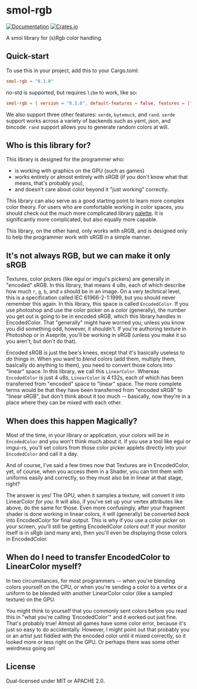 # smol-rgb

[![Documentation](https://docs.rs/smol-rgb/badge.svg)](https://docs.rs/smol-rgb/)
[![Crates.io](https://img.shields.io/crates/v/smol-rgb.svg)](https://crates.io/crates/smol-rgb)

A smol library for (s)Rgb color handling.

## Quick-start

To use this in your project, add this to your Cargo.toml:

```toml
smol-rgb = "0.3.0"
```

no-std is supported, but requires `libm` to work, like so:

```toml
smol-rgb = { version = "0.3.0", default-features = false, features = ["libm"]  }
```

We also support three other features: `serde`, `bytemuck`, and `rand`. `serde` support works across a variety of backends such as yaml, json, and bincode. `rand` support allows you to generate random colors at will.

## Who is this library for?

This library is designed for the programmer who:

- is working with graphics on the GPU (such as games)
- works entirely or almost entirely with sRGB (if you don't know what that means, that's probably you),
- and doesn't care about color beyond it "just working" correctly.

This library can also serve as a good starting point to learn more complex color theory. For users who are comfortable working in color spaces, you should check out the much more complicated library [palette](https://github.com/Ogeon/palette). It is significantly more complicated, but also equally more capable.

This library, on the other hand, only works with sRGB, and is designed only to help the programmer work with sRGB in a simple manner.

## It's not always RGB, but we can make it only sRGB

Textures, color pickers (like egui or imgui's pickers) are generally in "encoded" sRGB. In this library, that means 4 u8s, each of which describe how much `r`, `g`, `b`, and `a` should be in an image. On a very technical level, this is a specification called IEC 61966-2-1:1999, but you should never remember this again. In this library, this space is called `EncodedColor`. If you use photoshop and use the color picker on a color (generally), the number you get out is going to be in encoded sRGB, which this library handles in EncodedColor. That "generally" might have worried you; unless you know you did something odd, however, it shouldn't. If you're authoring texture in Photoshop or in Aseprite, you'll be working in sRGB (unless you make it so you aren't, but don't do that).

Encoded sRGB is just the bee's knees, except that it's basically useless to *do* things in. When you want to *blend* colors (add them, multiply them, basically do anything to them), you need to convert those colors into "linear" space. In this library, we call this `LinearColor`. Whereas `EncodedColor` is just 4 u8s, `LinearColor` is 4 f32s, each of which has been transferred from "encoded" space to "linear" space. The more complete terms would be that they have been transferred from "encoded sRGB" to "linear sRGB", but don't think about it too much -- basically, now they're in a place where they can be mixed with each other.

## When does this happen Magically?

Most of the time, in your library or application, your colors will be in `EncodedColor` and you won't think much about it. If you use a tool like egui or imgui-rs, you'll set colors from those color picker applets directly into your `EncodedColor` and call it a day.

And of course, I've said a few times now that Textures are in EncodedColor, yet, of course, when you access them in a Shader, you can tint them with uniforms easily and correctly, so they must also be in linear at that stage, right?

The answer is yes! The GPU, when it samples a texture, will convert it into LinearColor *for you.* It will also, if you've set up your vertex attributes like above, do the same for those. Even more confusingly, after your fragment shader is done working in linear colors, it will (generally) be converted *back* into EncodedColor for final output. This is why if you use a color picker on your screen, you'll still be getting EncodedColor colors out! If your monitor itself is in sRgb (and many are), then you'll even be displaying those colors in EncodedColor.

## When do I need to transfer EncodedColor to LinearColor myself?

In two circumstances, for most programmers -- when you're blending colors yourself on the CPU, or when you're sending a color to a vertex or a uniform to be blended with another LinearColor color (like a sampled texture) on the GPU.

You might think to yourself that you commonly sent colors before you read this in "what you're calling 'EncodedColor'" and it worked out just fine. That's probably true! Almost all games have some color error, because it's just so easy to do accidentally. However, I might point out that probably you or an artist just fiddled with the encoded color until it mixed correctly, so it looked more or less right on the GPU. Or perhaps there was some other weirdness going on!

## License

Dual-licensed under MIT or APACHE 2.0.
